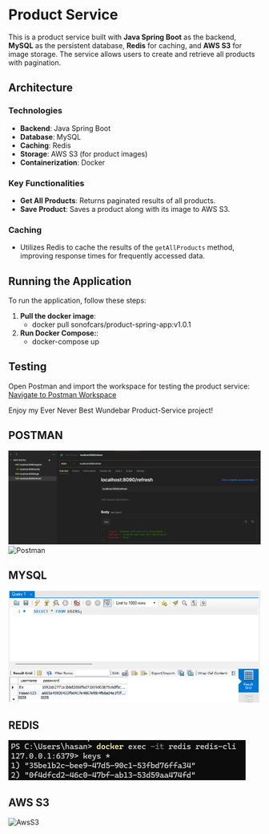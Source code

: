 # Product Service

This is a product service built with **Java Spring Boot** as the backend, **MySQL** as the persistent database, **Redis** for caching, and **AWS S3** for image storage. The service allows users to create and retrieve all products with pagination.

## Architecture

### Technologies
- **Backend**: Java Spring Boot
- **Database**: MySQL
- **Caching**: Redis
- **Storage**: AWS S3 (for product images)
- **Containerization**: Docker

### Key Functionalities
- **Get All Products**: Returns paginated results of all products.
- **Save Product**: Saves a product along with its image to AWS S3.

### Caching
- Utilizes Redis to cache the results of the `getAllProducts` method, improving response times for frequently accessed data.

## Running the Application

To run the application, follow these steps:
1. **Pull the docker image**:
    - docker pull sonofcars/product-spring-app:v1.0.1
2. **Run Docker Compose:**:
    - docker-compose up

## Testing
Open Postman and import the workspace for testing the product service:  
[Navigate to Postman Workspace](https://www.postman.com/sonofcars/product-service-sonofcars/request/3ykl2gq/localhost-8090-products)

Enjoy my Ever Never Best Wundebar Product-Service project!

## POSTMAN
![Postman](https://github.com/HasanKarslioglu/auth-service/blob/master/images/Postman.png?raw=true)
![Postman](https://github.com/HasanKarslioglu/auth-service/blob/master/images/Postman2.png?raw=true)
## MYSQL
![Mysql](https://github.com/HasanKarslioglu/auth-service/blob/master/images/Mysql.png?raw=true)
## REDIS
![Redis](https://github.com/HasanKarslioglu/auth-service/blob/master/images/Redis.png?raw=true)
## AWS S3
![AwsS3](https://github.com/HasanKarslioglu/auth-service/blob/master/images/S3.png?raw=true)

